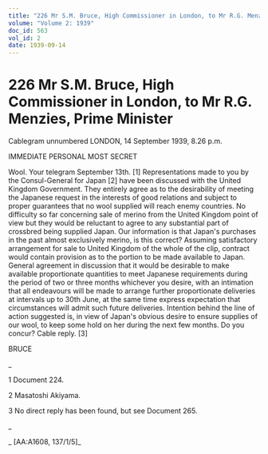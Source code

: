 ```yaml
---
title: "226 Mr S.M. Bruce, High Commissioner in London, to Mr R.G. Menzies, Prime Minister"
volume: "Volume 2: 1939"
doc_id: 563
vol_id: 2
date: 1939-09-14
---
```


# 226 Mr S.M. Bruce, High Commissioner in London, to Mr R.G. Menzies, Prime Minister

Cablegram unnumbered LONDON, 14 September 1939, 8.26 p.m.

IMMEDIATE PERSONAL MOST SECRET

Wool. Your telegram September 13th. [1] Representations made to you by the Consul-General for Japan [2] have been discussed with the United Kingdom Government. They entirely agree as to the desirability of meeting the Japanese request in the interests of good relations and subject to proper guarantees that no wool supplied will reach enemy countries. No difficulty so far concerning sale of merino from the United Kingdom point of view but they would be reluctant to agree to any substantial part of crossbred being supplied Japan. Our information is that Japan's purchases in the past almost exclusively merino, is this correct? Assuming satisfactory arrangement for sale to United Kingdom of the whole of the clip, contract would contain provision as to the portion to be made available to Japan. General agreement in discussion that it would be desirable to make available proportionate quantities to meet Japanese requirements during the period of two or three months whichever you desire, with an intimation that all endeavours will be made to arrange further proportionate deliveries at intervals up to 30th June, at the same time express expectation that circumstances will admit such future deliveries. Intention behind the line of action suggested is, in view of Japan's obvious desire to ensure supplies of our wool, to keep some hold on her during the next few months. Do you concur? Cable reply. [3]

BRUCE 

_

1 Document 224.

2 Masatoshi Akiyama.

3 No direct reply has been found, but see Document 265.

_

_ [AA:A1608, 137/1/5]_
